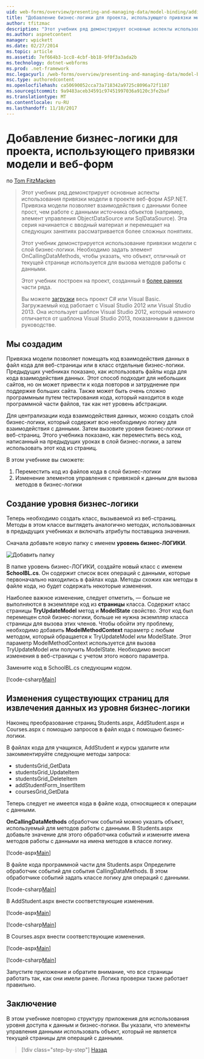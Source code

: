 ```yaml
---
uid: web-forms/overview/presenting-and-managing-data/model-binding/adding-business-logic-layer
title: "Добавление бизнес-логики для проекта, использующего привязки модели и веб-форм | Документы Microsoft"
author: tfitzmac
description: "Этот учебник ряд демонстрирует основные аспекты использования привязки модели в проекте веб-форм ASP.NET. Привязка модели позволяет взаимодействия с данными дополнительные прямые-..."
ms.author: aspnetcontent
manager: wpickett
ms.date: 02/27/2014
ms.topic: article
ms.assetid: 7ef664b3-1cc8-4cbf-bb18-9f0f3a3ada2b
ms.technology: dotnet-webforms
ms.prod: .net-framework
msc.legacyurl: /web-forms/overview/presenting-and-managing-data/model-binding/adding-business-logic-layer
msc.type: authoredcontent
ms.openlocfilehash: ca50690052cca73a718342a9725c8096a72f1187
ms.sourcegitcommit: 9a9483aceb34591c97451997036a9120c3fe2baf
ms.translationtype: MT
ms.contentlocale: ru-RU
ms.lasthandoff: 11/10/2017
---
```

<a name="adding-business-logic-layer-to-a-project-that-uses-model-binding-and-web-forms"></a>Добавление бизнес-логики для проекта, использующего привязки модели и веб-форм
====================
по [Tom FitzMacken](https://github.com/tfitzmac)

> Этот учебник ряд демонстрирует основные аспекты использования привязки модели в проекте веб-форм ASP.NET. Привязка модели позволяет взаимодействия с данными более прост, чем работе с данными источника объектов (например, элемент управления ObjectDataSource или SqlDataSource). Эта серия начинается с вводный материал и перемещает на следующих занятиях рассматривается более сложных понятиях.
> 
> Этот учебник демонстрируется использование привязки модели с слой бизнес-логики. Необходимо задать элемент OnCallingDataMethods, чтобы указать, что объект, отличный от текущей странице используется для вызова методов работы с данными.
> 
> Этот учебник построен на проект, созданный в [более ранних](retrieving-data.md) части ряда.
> 
> Вы можете [загрузки](https://go.microsoft.com/fwlink/?LinkId=286116) весь проект C# или Visual Basic. Загружаемый код работает с Visual Studio 2012 или Visual Studio 2013. Она использует шаблон Visual Studio 2012, который немного отличается от шаблона Visual Studio 2013, показанными в данном руководстве.


## <a name="what-youll-build"></a>Мы создадим

Привязка модели позволяет помещать код взаимодействия данных в файл кода для веб-страницы или в класс отдельные бизнес-логики. Предыдущих учебниках показано, как использовать файлы кода для кода взаимодействия данных. Этот способ подходит для небольших сайтов, но он может привести к кода повторов и затруднение при поддержке больших сайта. Также может быть очень сложно программным путем тестирования кода, который находится в коде программной части файлов, так как нет уровень абстракции.

Для централизации кода взаимодействия данных, можно создать слой бизнес-логики, который содержит всю необходимую логику для взаимодействия с данными. Затем вызовите уровня бизнес-логики от веб-страниц. Этого учебника показано, как переместить весь код, написанный на предыдущих уроках в слой бизнес-логики, а затем использовать этот код из страниц.

В этом учебнике вы сможете:

1. Переместить код из файлов кода в слой бизнес-логики
2. Изменение элементов управления с привязкой к данным для вызова методов в бизнес-логики

## <a name="create-business-logic-layer"></a>Создание уровня бизнес-логики

Теперь необходимо создать класс, вызываемой из веб-страниц. Методы в этом классе выглядеть аналогично методах, использованных в предыдущих учебниках и включать атрибуты поставщика значения.

Сначала добавьте новую папку с именем **уровень бизнес-ЛОГИКИ**.

![Добавить папку](adding-business-logic-layer/_static/image1.png)

В папке уровень бизнес-ЛОГИКИ, создайте новый класс с именем **SchoolBL.cs**. Он содержит список всех операций с данными, которые первоначально находились в файлах кода. Методы схожих как методы в файле кода, но будет содержать некоторые изменения.

Наиболее важное изменение, следует отметить, — больше не выполняются в экземпляре код из **страницы** класса. Содержит класс страницы **TryUpdateModel** метод и **ModelState** свойство. Этот код был перемещен слой бизнес-логики, больше не нужна экземпляр класса страницы для вызова этих членов. Чтобы обойти эту проблему, необходимо добавить **ModelMethodContext** параметр с любым методом, который обращается к TryUpdateModel или ModelState. Этот параметр ModelMethodContext используется для вызова TryUpdateModel или получить ModelState. Необходимо вносит изменения в веб-страницы с учетом этого нового параметра.

Замените код в SchoolBL.cs следующим кодом.

[!code-csharp[Main](adding-business-logic-layer/samples/sample1.cs)]

## <a name="revise-existing-pages-to-retrieve-data-from-business-logic-layer"></a>Изменения существующих страниц для извлечения данных из уровня бизнес-логики

Наконец преобразование страниц Students.aspx, AddStudent.aspx и Courses.aspx с помощью запросов в файл кода с помощью бизнес-логики.

В файлах кода для учащихся, AddStudent и курсы удалите или закомментируйте следующие методы запроса:

- studentsGrid\_GetData
- studentsGrid\_UpdateItem
- studentsGrid\_DeleteItem
- addStudentForm\_InsertItem
- coursesGrid\_GetData

Теперь следует не имеется кода в файле кода, относящиеся к операции с данными.

**OnCallingDataMethods** обработчик событий можно указать объект, используемый для методов работы с данными. В Students.aspx добавьте значение для этого обработчика событий и измените имена методов работы с данными на имена методов в классе логику.

[!code-aspx[Main](adding-business-logic-layer/samples/sample2.aspx?highlight=3-4,8)]

В файле кода программной части для Students.aspx Определите обработчик событий для события CallingDataMethods. В этом обработчике событий задать классе логику для операций с данными.

[!code-csharp[Main](adding-business-logic-layer/samples/sample3.cs)]

В AddStudent.aspx внести соответствующие изменения.

[!code-aspx[Main](adding-business-logic-layer/samples/sample4.aspx?highlight=3-4)]

[!code-csharp[Main](adding-business-logic-layer/samples/sample5.cs)]

В Courses.aspx внести соответствующие изменения.

[!code-aspx[Main](adding-business-logic-layer/samples/sample6.aspx?highlight=3-4)]

[!code-csharp[Main](adding-business-logic-layer/samples/sample7.cs)]

Запустите приложение и обратите внимание, что все страницы работать так, как они имели ранее. Логика проверки также работает правильно.

## <a name="conclusion"></a>Заключение

В этом учебнике повторно структуру приложения для использования уровня доступа к данным и бизнес-логики. Вы указали, что элементы управления данными использовать объект, который не является текущей страницы для операций с данными.

>[!div class="step-by-step"]
[Назад](using-query-string-values-to-retrieve-data.md)
